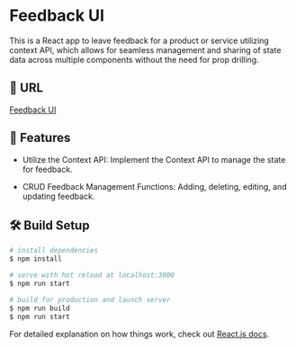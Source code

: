 # Feedback UI

This is a React app to leave feedback for a product or service utilizing context API, which allows for seamless management and sharing of state data across multiple components without the need for prop drilling.

## 🔗 URL

[Feedback UI](https://feedback-app-usecontext.vercel.app/)

## 🚀 Features

- Utilize the Context API: Implement the Context API to manage the state for feedback.

- CRUD Feedback Management Functions: Adding, deleting, editing, and updating feedback.

## 🛠 Build Setup

```bash
# install dependencies
$ npm install

# serve with hot reload at localhost:3000
$ npm run start

# build for production and launch server
$ npm run build
$ npm run start
```

For detailed explanation on how things work, check out [React.js docs](https://react.dev/).